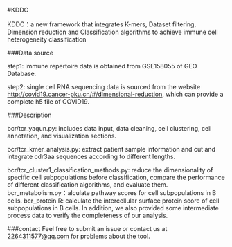 #KDDC

KDDC：a new framework that integrates K-mers, Dataset filtering, Dimension reduction and Classification algorithms to achieve immune cell heterogeneity classification

###Data source

step1: immune repertoire data is obtained from GSE158055 of GEO Database.

step2: single cell RNA sequencing data is sourced from the website http://covid19.cancer-pku.cn/#/dimensional-reduction, which can provide a complete h5 file of COVID19.

###Description

bcr/tcr_yaqun.py: includes data input, data cleaning, cell clustering, cell annotation, and visualization sections.

bcr/tcr_kmer_analysis.py: extract patient sample information and cut and integrate cdr3aa sequences according to different lengths.

bcr/tcr_cluster1_classification_methods.py: reduce the dimensionality of specific cell subpopulations before classification, compare the performance of different classification algorithms, and evaluate them.
bcr_metabolism.py：alculate pathway scores for cell subpopulations in B cells.
bcr_protein.R: calculate the intercellular surface protein score of cell subpopulations in B cells.
In addition, we also provided some intermediate process data to verify the completeness of our analysis.

###contact
Feel free to submit an issue or contact us at 2264311577@qq.com for problems about the tool.
